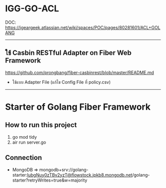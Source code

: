 # IGG-GO-ACL
DOC: https://igeargeek.atlassian.net/wiki/spaces/POC/pages/80281601/ACL+GOLANG
___
## ใช้ Casbin RESTful Adapter on Fiber Web Framework
https://github.com/prongbang/fiber-casbinrest/blob/master/README.md
- ใช้แบบ Adapter File (แก้ไข Config File ที่ policy.csv)

___
# Starter of Golang Fiber Framework

## How to run this project
1. go mod tidy
2. air run server.go

## Connection
- MongoDB => mongodb+srv://golang-starter:lubgNuy0zTBv2yzT@flowstock.jpkb8.mongodb.net/golang-starter?retryWrites=true&w=majority
